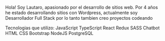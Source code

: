Hola! Soy Lautaro, apasionado por el desarrollo de sitios web. Por 4 años he estado desarrollando sitios con Wordpress, actualmente soy Desarrollador Full Stack por lo tanto tambien creo proyectos codeando 

Tecnologias que utilizo:
JavaScript
TypeScript
React
Redux
SASS
Chatbot
HTML
CSS
Bootstrap
NodeJS
PostgreSQL

<!---
LautiOcampo/LautiOcampo is a ✨ special ✨ repository because its `README.md` (this file) appears on your GitHub profile.
You can click the Preview link to take a look at your changes.
--->
